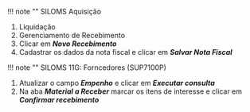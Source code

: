 !!! note ""
    SILOMS Aquisição

1. Liquidação
2. Gerenciamento de Recebimento
3. Clicar em **_Novo Recebimento_**
4. Cadastrar os dados da nota fiscal e clicar em **_Salvar Nota Fiscal_**
 
!!! note ""
    SILOMS 11G: Forncedores (SUP7100P)

1. Atualizar o campo **_Empenho_** e clicar em **_Executar consulta_**
2. Na aba **_Material a Receber_** marcar os itens de interesse e clicar em **_Confirmar recebimento_**